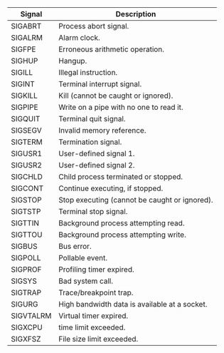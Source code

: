 
| Signal | Description |
| ------ | ----------- |
|SIGABRT|Process abort signal.|
|SIGALRM|Alarm clock.|
|SIGFPE|Erroneous arithmetic operation.|
|SIGHUP|Hangup.|
|SIGILL|Illegal instruction.|
|SIGINT|Terminal interrupt signal.|
|SIGKILL|Kill (cannot be caught or ignored).|
|SIGPIPE|Write on a pipe with no one to read it.|
|SIGQUIT|Terminal quit signal.|
|SIGSEGV|Invalid memory reference.|
|SIGTERM|Termination signal.|
|SIGUSR1|User-defined signal 1.|
|SIGUSR2|User-defined signal 2.|
|SIGCHLD|Child process terminated or stopped.|
|SIGCONT|Continue executing, if stopped.|
|SIGSTOP|Stop executing (cannot be caught or ignored).|
|SIGTSTP|Terminal stop signal.|
|SIGTTIN|Background process attempting read.|
|SIGTTOU|Background process attempting write.|
|SIGBUS|Bus error.|
|SIGPOLL|Pollable event.|
|SIGPROF|Profiling timer expired.|
|SIGSYS|Bad system call.|
|SIGTRAP|Trace/breakpoint trap.|
|SIGURG|High bandwidth data is available at a socket.|
|SIGVTALRM|Virtual timer expired.|
|SIGXCPU|time limit exceeded.|
|SIGXFSZ|File size limit exceeded.|